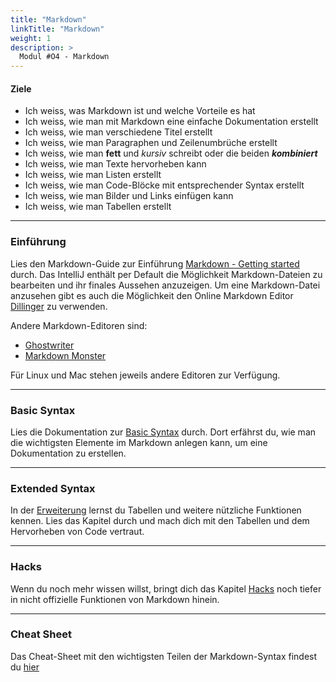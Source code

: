 ```yaml
---
title: "Markdown"
linkTitle: "Markdown"
weight: 1
description: >
  Modul #O4 - Markdown
---
```


#### Ziele
* Ich weiss, was Markdown ist und welche Vorteile es hat
* Ich weiss, wie man mit Markdown eine einfache Dokumentation erstellt
* Ich weiss, wie man verschiedene Titel erstellt
* Ich weiss, wie man Paragraphen und Zeilenumbrüche erstellt
* Ich weiss, wie man **fett** und *kursiv* schreibt oder die beiden ***kombiniert***
* Ich weiss, wie man Texte hervorheben kann
* Ich weiss, wie man Listen erstellt
* Ich weiss, wie man Code-Blöcke mit entsprechender Syntax erstellt
* Ich weiss, wie man Bilder und Links einfügen kann
* Ich weiss, wie man Tabellen erstellt

---

### Einführung
Lies den Markdown-Guide zur Einführung [Markdown - Getting started](https://www.markdownguide.org/getting-started/) durch.
Das IntelliJ enthält per Default die Möglichkeit Markdown-Dateien zu bearbeiten und ihr finales Aussehen anzuzeigen.
Um eine Markdown-Datei anzusehen gibt es auch die Möglichkeit den Online Markdown Editor [Dillinger](https://dillinger.io/) zu verwenden.

Andere Markdown-Editoren sind:
- [Ghostwriter](https://wereturtle.github.io/ghostwriter/)
- [Markdown Monster](https://markdownmonster.west-wind.com/)

Für Linux und Mac stehen jeweils andere Editoren zur Verfügung.

---

### Basic Syntax
Lies die Dokumentation zur [Basic Syntax](https://www.markdownguide.org/basic-syntax/) durch.
Dort erfährst du, wie man die wichtigsten Elemente im Markdown anlegen kann, um eine Dokumentation zu erstellen.

---

### Extended Syntax
In der [Erweiterung](https://www.markdownguide.org/extended-syntax/) lernst du Tabellen und weitere nützliche Funktionen kennen. 
Lies das Kapitel durch und mach dich mit den Tabellen und dem Hervorheben von Code vertraut.

---

### Hacks
Wenn du noch mehr wissen willst, bringt dich das Kapitel [Hacks](https://www.markdownguide.org/hacks/) noch tiefer in nicht offizielle Funktionen von Markdown hinein.

---

### Cheat Sheet
Das Cheat-Sheet mit den wichtigsten Teilen der Markdown-Syntax findest du [hier](https://www.markdownguide.org/cheat-sheet/)
